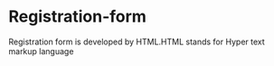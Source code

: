 # Registration-form
Registration form is developed by HTML.HTML stands for Hyper text markup language 
